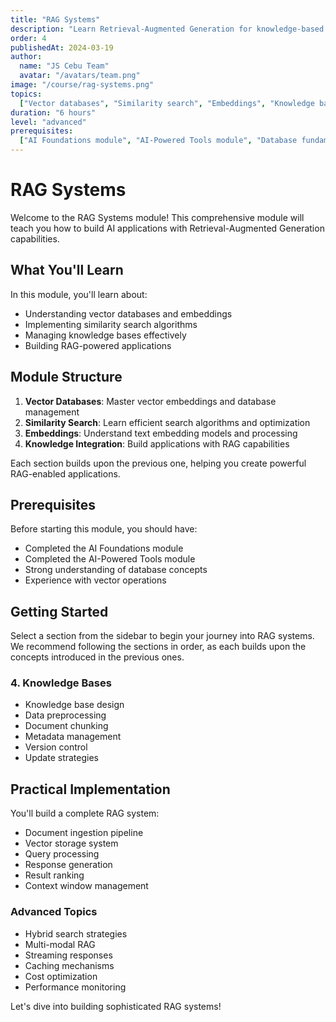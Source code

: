 ```yaml
---
title: "RAG Systems"
description: "Learn Retrieval-Augmented Generation for knowledge-based AI apps"
order: 4
publishedAt: 2024-03-19
author:
  name: "JS Cebu Team"
  avatar: "/avatars/team.png"
image: "/course/rag-systems.png"
topics:
  ["Vector databases", "Similarity search", "Embeddings", "Knowledge bases"]
duration: "6 hours"
level: "advanced"
prerequisites:
  ["AI Foundations module", "AI-Powered Tools module", "Database fundamentals"]
---
```


# RAG Systems

Welcome to the RAG Systems module! This comprehensive module will teach you how to build AI applications with Retrieval-Augmented Generation capabilities.

## What You'll Learn

In this module, you'll learn about:

- Understanding vector databases and embeddings
- Implementing similarity search algorithms
- Managing knowledge bases effectively
- Building RAG-powered applications

## Module Structure

1. **Vector Databases**: Master vector embeddings and database management
2. **Similarity Search**: Learn efficient search algorithms and optimization
3. **Embeddings**: Understand text embedding models and processing
4. **Knowledge Integration**: Build applications with RAG capabilities

Each section builds upon the previous one, helping you create powerful RAG-enabled applications.

## Prerequisites

Before starting this module, you should have:

- Completed the AI Foundations module
- Completed the AI-Powered Tools module
- Strong understanding of database concepts
- Experience with vector operations

## Getting Started

Select a section from the sidebar to begin your journey into RAG systems. We recommend following the sections in order, as each builds upon the concepts introduced in the previous ones.

### 4. Knowledge Bases

- Knowledge base design
- Data preprocessing
- Document chunking
- Metadata management
- Version control
- Update strategies

## Practical Implementation

You'll build a complete RAG system:

- Document ingestion pipeline
- Vector storage system
- Query processing
- Response generation
- Result ranking
- Context window management

### Advanced Topics

- Hybrid search strategies
- Multi-modal RAG
- Streaming responses
- Caching mechanisms
- Cost optimization
- Performance monitoring

Let's dive into building sophisticated RAG systems!
